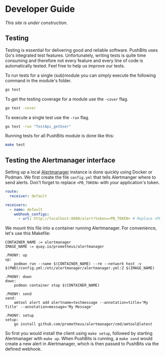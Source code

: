 # Developer Guide

_This site is under construction._

## Testing

Testing is essential for delivering good and reliable software.
PushBits uses Go's integrated test features.
Unfortunately, writing tests is quite time consuming and therefore not every feature and every line of code is automatically tested.
Feel free to help us improve our tests.

To run tests for a single (sub)module you can simply execute the following command in the module's folder.

```bash
go test
```

To get the testing coverage for a module use the `-cover` flag.

```bash
go test -cover
```

To execute a single test use the `-run` flag.

```bash
go test -run "TestApi_getUser"
```

Running tests for all PushBits module is done like this:

```bash
make test
```

## Testing the Alertmanager interface

Setting up a local [Alertmanager](https://prometheus.io/docs/alerting/latest/alertmanager/) instance is done quickly using Docker or Podman.
We first create the file `config.yml` that tells Alertmanger where to send alerts.
Don't forget to replace `<PB_TOKEN>` with your application's token.
```yaml
route:
  receiver: default

receivers:
  - name: default
    webhook_configs:
      - url: http://localhost:8080/alert?token=<PB_TOKEN> # Replace <PB_TOKEN> with your application's token.
```

We mount this file into a container running Alertmanager.
For convenience, let's use this Makefile:
```make
CONTAINER_NAME := alertmanager
IMAGE_NAME := quay.io/prometheus/alertmanager

.PHONY: up
up:
	podman run --name $(CONTAINER_NAME) --rm --network host -v $(PWD)/config.yml:/etc/alertmanager/alertmanager.yml:Z $(IMAGE_NAME)

.PHONY: down
down:
	podman container stop $(CONTAINER_NAME)

.PHONY: send
send:
	amtool alert add alertname=testmessage --annotation=title='My Title' --annotation=message='My Message'

.PHONY: setup
setup:
	go install github.com/prometheus/alertmanager/cmd/amtool@latest
```

So first you would install the client using `make setup`, followed by starting Alertmanager with `make up`.
When PushBits is running, a `make send` would create a new alert in Alertmanager, which is then passed to PushBits via the defined webhook.
